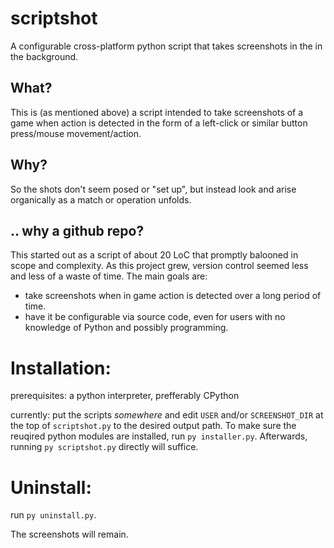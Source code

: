 # scriptshot
A configurable cross-platform python script that takes screenshots in the in the background.

## What?
This is (as mentioned above) a script intended to take screenshots of a game when action is detected in the form of a left-click or similar button press/mouse movement/action.

## Why?
So the shots don't seem posed or "set up", but instead look and arise organically as a match or operation unfolds.

## .. why a github repo?
This started out as a script of about 20 LoC that promptly balooned in scope and complexity.
As this project grew, version control seemed less and less of a waste of time.
The main goals are:
- take screenshots when in game action is detected over a long period of time.
- have it be configurable via source code, even for users with no knowledge of Python and possibly programming.

# Installation:

prerequisites: a python interpreter, prefferably CPython

currently: put the scripts *somewhere* and edit `USER` and/or `SCREENSHOT_DIR` at the top of `scriptshot.py` to the desired output path.
To make sure the reuqired python modules are installed, run `py installer.py`.
Afterwards, running `py scriptshot.py` directly will suffice.

# Uninstall:
run `py uninstall.py`.

The screenshots will remain.
